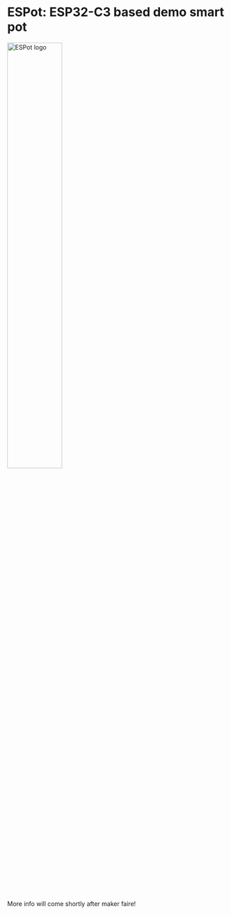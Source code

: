 # ESPot: ESP32-C3 based demo smart pot

<img src="https://github.com/user-attachments/assets/5777ba83-79eb-4097-9217-79bb79c130ec" alt="ESPot logo" style="width:50%; height:auto;">


More info will come shortly after maker faire!
